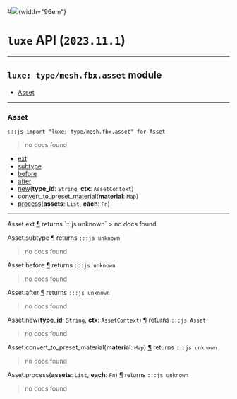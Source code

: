 #![](../../../../../../images/luxe-dark.svg){width="96em"}

# `luxe` API (`2023.11.1`)  


---

## `luxe: type/mesh.fbx.asset` module

- [Asset](#asset)   

---

### Asset
`:::js import "luxe: type/mesh.fbx.asset" for Asset`
> no docs found

- [ext](#Asset.ext)
- [subtype](#Asset.subtype)
- [before](#Asset.before)
- [after](#Asset.after)
- [new](#Asset.new+2)(**type_id**: `String`, **ctx**: `AssetContext`)
- [convert_to_preset_material](#Asset.convert_to_preset_material)(**material**: `Map`)
- [process](#Asset.process+2)(**assets**: `List`, **each**: `Fn`)

<hr/>
<endpoint module="luxe: type/mesh.fbx.asset" class="Asset" signature="ext"></endpoint>
<signature id="Asset.ext">Asset.ext
<a class="headerlink" href="#Asset.ext" title="Permanent link">¶</a></signature>
<span class='api_ret'>returns</span> `:::js unknown`
> no docs found   

<endpoint module="luxe: type/mesh.fbx.asset" class="Asset" signature="subtype"></endpoint>
<signature id="Asset.subtype">Asset.subtype
<a class="headerlink" href="#Asset.subtype" title="Permanent link">¶</a></signature>
<span class='api_ret'>returns</span> `:::js unknown`
> no docs found   

<endpoint module="luxe: type/mesh.fbx.asset" class="Asset" signature="before"></endpoint>
<signature id="Asset.before">Asset.before
<a class="headerlink" href="#Asset.before" title="Permanent link">¶</a></signature>
<span class='api_ret'>returns</span> `:::js unknown`
> no docs found   

<endpoint module="luxe: type/mesh.fbx.asset" class="Asset" signature="after"></endpoint>
<signature id="Asset.after">Asset.after
<a class="headerlink" href="#Asset.after" title="Permanent link">¶</a></signature>
<span class='api_ret'>returns</span> `:::js unknown`
> no docs found   

<endpoint module="luxe: type/mesh.fbx.asset" class="Asset" signature="new(type_id : String, ctx : AssetContext)"></endpoint>
<signature id="Asset.new+2">Asset.new(**type_id**: `String`, **ctx**: `AssetContext`)
<a class="headerlink" href="#Asset.new+2" title="Permanent link">¶</a></signature>
<span class='api_ret'>returns</span> `:::js Asset`
> no docs found   

<endpoint module="luxe: type/mesh.fbx.asset" class="Asset" signature="convert_to_preset_material(material : Map)"></endpoint>
<signature id="Asset.convert_to_preset_material">Asset.convert_to_preset_material(**material**: `Map`)
<a class="headerlink" href="#Asset.convert_to_preset_material" title="Permanent link">¶</a></signature>
<span class='api_ret'>returns</span> `:::js unknown`
> no docs found   

<endpoint module="luxe: type/mesh.fbx.asset" class="Asset" signature="process(assets : List, each : Fn)"></endpoint>
<signature id="Asset.process+2">Asset.process(**assets**: `List`, **each**: `Fn`)
<a class="headerlink" href="#Asset.process+2" title="Permanent link">¶</a></signature>
<span class='api_ret'>returns</span> `:::js unknown`
> no docs found   

